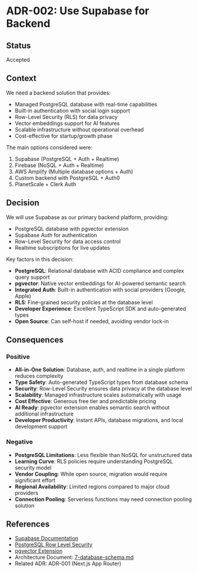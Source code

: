 # ADR-002: Use Supabase for Backend

## Status

Accepted

## Context

We need a backend solution that provides:

- Managed PostgreSQL database with real-time capabilities
- Built-in authentication with social login support
- Row-Level Security (RLS) for data privacy
- Vector embeddings support for AI features
- Scalable infrastructure without operational overhead
- Cost-effective for startup/growth phase

The main options considered were:

1. Supabase (PostgreSQL + Auth + Realtime)
2. Firebase (NoSQL + Auth + Realtime)
3. AWS Amplify (Multiple database options + Auth)
4. Custom backend with PostgreSQL + Auth0
5. PlanetScale + Clerk Auth

## Decision

We will use Supabase as our primary backend platform, providing:

- PostgreSQL database with pgvector extension
- Supabase Auth for authentication
- Row-Level Security for data access control
- Realtime subscriptions for live updates

Key factors in this decision:

- **PostgreSQL**: Relational database with ACID compliance and complex query support
- **pgvector**: Native vector embeddings for AI-powered semantic search
- **Integrated Auth**: Built-in authentication with social providers (Google, Apple)
- **RLS**: Fine-grained security policies at the database level
- **Developer Experience**: Excellent TypeScript SDK and auto-generated types
- **Open Source**: Can self-host if needed, avoiding vendor lock-in

## Consequences

### Positive

- **All-in-One Solution**: Database, auth, and realtime in a single platform reduces complexity
- **Type Safety**: Auto-generated TypeScript types from database schema
- **Security**: Row-Level Security ensures data privacy at the database level
- **Scalability**: Managed infrastructure scales automatically with usage
- **Cost Effective**: Generous free tier and predictable pricing
- **AI Ready**: pgvector extension enables semantic search without additional infrastructure
- **Developer Productivity**: Instant APIs, database migrations, and local development support

### Negative

- **PostgreSQL Limitations**: Less flexible than NoSQL for unstructured data
- **Learning Curve**: RLS policies require understanding PostgreSQL security model
- **Vendor Coupling**: While open source, migration would require significant effort
- **Regional Availability**: Limited regions compared to major cloud providers
- **Connection Pooling**: Serverless functions may need connection pooling solution

## References

- [Supabase Documentation](https://supabase.com/docs)
- [PostgreSQL Row Level Security](https://www.postgresql.org/docs/current/ddl-rowsecurity.html)
- [pgvector Extension](https://github.com/pgvector/pgvector)
- Architecture Document: [7-database-schema.md](../architecture/7-database-schema.md)
- Related ADR: ADR-001 (Next.js App Router)
